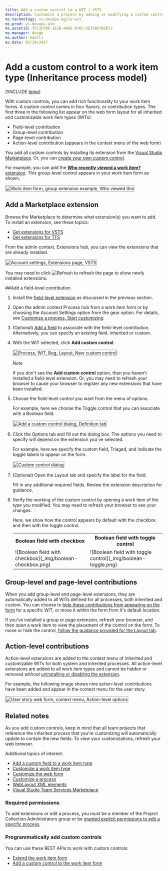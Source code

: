 ```yaml
---
title: Add a custom control to a WIT | VSTS  
description: Customize a process by adding or modifying a custom control for work item type when working in Visual Studio Team Services (VSTS) 
ms.technology: vs-devops-agile-wit
ms.prod: vs-devops-alm
ms.assetid: 7FC3CF0F-1E2B-4AAE-876C-5E358E7B2B72
ms.manager: douge
ms.author: kaelli
ms.date: 03/29/2017 
---
```


# Add a custom control to a work item type (Inheritance process model)  

[!INCLUDE [temp](../_shared/process-feature-availability.md)]

With custom controls, you can add rich functionality to your work item forms. A custom control comes in four flavors, or contribution types. The first three in the following list appear on the web form layout for all inherited and customizable work item types (WITs):    
- Field-level contribution 
- Group-level contribution 
- Page-level contribution
- Action-level contribution (appears in the context menu of the web form) 

You add all custom controls by installing its extension from the [Visual Studio Marketplace](https://marketplace.visualstudio.com/vsts). Or, you can [create your own custom control](../../extend/get-started/node.md). 

For example, you can add the [**Who recently viewed a work item?** extension](https://marketplace.visualstudio.com/items?itemName=mmanela.vsts-workitem-recentlyviewed). This group-level control appears in your work item form as shown. 

<img src="_img/custom-controls-group-extension-example-who-recently-viewed.png" alt="Work item form, group extension example, Who viewed this" style="border: 2px solid #C3C3C3;" />


<a id="add-extension">  </a>
## Add a Marketplace extension   

Browse the Marketplace to determine what extension(s) you want to add. To install an extension, see these topics: 
- [Get extensions for VSTS](../../marketplace/install-vsts-extension.md)
- [Get extensions for TFS](../../marketplace/get-tfs-extensions.md)

From the admin context, Extensions hub, you can view the extensions that are already installed.    

<img src="_img/custom-controls-extensions-admin-page-ts.png" alt="Account settings, Extensions page, VSTS" style="border: 2px solid #C3C3C3;" />  

You may need to click ![Refresh](_img/custom-controls-refresh_extensions.png) to refresh the page to show newly installed extensions. 


<a id="add-field-control"></a>
##Add a field-level contribution 

1. Install the [field-level extension](#add-extension) as discussed in the previous section.  
  
0. Open the admin context Process hub from a work item form or by choosing the Account Settings option from the gear option. For details, see [Customize a process, Start customizing](customize-process.md#start-customizing).

2. (Optional) [Add a field](customize-process-field.md#add-custom-field) to associate with the field-level contribution. Alternatively, you can specify an existing field, inherited or custom. 

3. With the WIT selected, click **Add custom control**. 

	<img src="_img/cpcontrols-add-custom-control.png" alt="Process, WIT, Bug, Layout, New custom control" style="border: 2px solid #C3C3C3;" />  

	>[!NOTE]  
	>If you don't see the **Add custom control** option, then you haven't installed a field-level extension. Or, you may need to refresh your browser to cause your browser to register any new extensions that have been installed. 
	
4. Choose the field-level control you want from the menu of options. 

	For example, here we choose the Toggle control that you can associate with a Boolean field.   

	<img src="_img/custom-control-add-field-level-control-to-bug.png" alt="Add a  custom control dialog, Definition tab" style="border: 2px solid #C3C3C3;" />  

4. Click the Options tab and fill out the dialog box. The options you need to specify will depend on the extension you've selected.   

	For example, here we specify the custom field, Triaged, and indicate the toggle labels to appear on the form.   

	<img src="_img/custom-control-add-field-level-control-to-bug-options-tab.png" alt="Custom control dialog" style="border: 2px solid #C3C3C3;" />

5. (Optional) Open the Layout tab and specify the label for the field. 
 
	Fill in any additional required fields. Review the extension description for guidance. 

5.	Verify the working of the custom control by opening a work item of the type you modified. You may need to refresh your browser to see your changes.  

	Here, we show how the control appears by default with the checkbox and then with the toggle control.  

	<table>
	<tr><th>Boolean field with checkbox</th>
	<th>Boolean field with toggle control</th></tr> 
	<tr><td>![Boolean field with checkbox](_img/boolean-checkbox.png)</td>
	<td>![Boolean field with toggle control](_img/boolean-toggle.png)</td>
	</tr> 
	</table>




## Group-level and page-level contributions

When you add group-level and page-level extensions, they are automatically added to all WITs defined for all processes, both inherited and custom. You can choose to [hide these contributions from appearing on the form](customize-process-field.md#show-hide-field) for a specific WIT, or move it within the form from it's default location. 

If you've installed a group or page extension, refresh your browser, and then open a work item to view the placement of the control on the form. To move or hide the control, [follow the guidance provided for the Layout tab](customize-process-form.md).  


## Action-level contributions

Action-level extensions are added to the context menu of inherited and customizable WITs for both system and inherited processes. All action-level extensions are added to all work item types and cannot be hidden or removed without [uninstalling or disabling the extension](../../marketplace/uninstall-disable-vsts-extensions.md).  

For example, the following image shows nine action-level contributions have been added and appear in the context menu for the user story.  

<img src="_img/custom-control-web-form-user-story-action-level-menu-options.png" alt="User story web form, context menu, Action-level options" style="border: 2px solid #C3C3C3;" />


 
## Related notes 

As you add custom controls, keep in mind that all team projects that reference the inherited process that you're customizing will automatically update to contain the new fields. To view your customizations, refresh your web browser. 
 
Additional topics of interest:  

- [Add a custom field to a work item type](customize-process-field.md)  
- [Customize a work item type](customize-process-wit.md)
- [Customize the web form](customize-process-form.md)
- [Customize a process](customize-process.md)    
- [WebLayout XML elements](../reference/weblayout-xml-elements.md)  
- [Visual Studio Team Services Marketplace](https://marketplace.visualstudio.com/search?target=VSTS&category=Plan%20and%20track&sortBy=Downloads)

### Required permissions  

To add extensions or edit a process, you must be a member of the Project Collection Administrators group or be [granted explicit permissions to edit a specific process](manage-process.md#process-permissions).

<a id="process-rest-api">  </a>
### Programmatically add custom controls 
You can use these REST APIs to work with custom controls:   
- [Extend the work item form](../../extend/develop/add-workitem-extension.md)  
- [Add a custom control to the work item form](../../extend/develop/custom-control.md)  

<!--- NOTES
For on-premises TFS, you can also click Browse local extensions to install a custom extensions you've created but not published to the Marketplace. 

"inherited controls" that are added to all WITS which you can then hide or move from their default positions within the form. THis includes groups and pages. 

Custom field controls that you can add to an inherited or custom WIT.  

Prior to adding a custom control, you must add it as an extension. 

<a id="add-custom-field-control"></a>  
### Add a custom field control
o add a custom control, you begin by adding it first through the Extensions page.

0. To open the admin context from the user context, click the ![](../_img/icons/gear_icon.png) gear Settings icon and choose Account settings. 

	>[!IMPORTANT]  
	>If you don't see the Account settings option, then you are working from an on-premises TFS. The Process page isn't supported. You must use the features supported for the On-premises XMl process model as described in [Customize your work tracking experience](../customize/customize-work.md).

	<img src="../process/_img/manage-process-open-account-settings.png" alt="Default Collection Overview, Projects reference processes" style="border: 2px solid #C3C3C3;" /> 

	<img src="_img/custom-controls-field-extension-dialog.png" alt="Custom control dialog" style="border: 2px solid #C3C3C3;" />

-->  